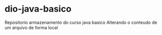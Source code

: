 # dio-java-basico
Repositorio armazenamento do curso java basico
Alterando o conteudo de um arquivo de forma local